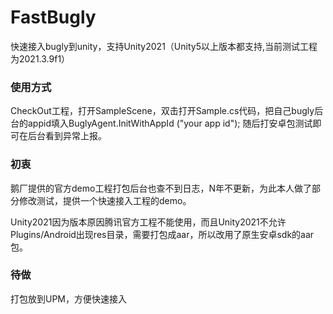 # FastBugly

快速接入bugly到unity，支持Unity2021（Unity5以上版本都支持,当前测试工程为2021.3.9f1）

### 使用方式
CheckOut工程，打开SampleScene，双击打开Sample.cs代码，把自己bugly后台的appid填入BuglyAgent.InitWithAppId ("your app id");  随后打安卓包测试即可在后台看到异常上报。

### 初衷
鹅厂提供的官方demo工程打包后台也查不到日志，N年不更新，为此本人做了部分修改测试，提供一个快速接入工程的demo。

Unity2021因为版本原因腾讯官方工程不能使用，而且Unity2021不允许Plugins/Android出现res目录，需要打包成aar，所以改用了原生安卓sdk的aar包。

### 待做
打包放到UPM，方便快速接入
